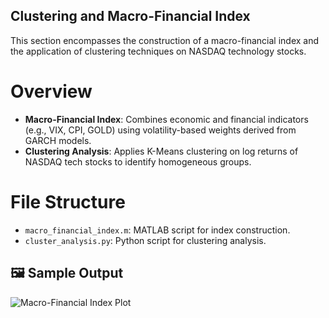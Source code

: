 ## Clustering and Macro-Financial Index

This section encompasses the construction of a macro-financial index and the application of clustering techniques on NASDAQ technology stocks.

# Overview

- **Macro-Financial Index**: Combines economic and financial indicators (e.g., VIX, CPI, GOLD) using volatility-based weights derived from GARCH models.
- **Clustering Analysis**: Applies K-Means clustering on log returns of NASDAQ tech stocks to identify homogeneous groups.

# File Structure

- `macro_financial_index.m`: MATLAB script for index construction.
- `cluster_analysis.py`: Python script for clustering analysis.

## 🖼️ Sample Output

![Macro-Financial Index Plot](images/macro_index_plot.png)
